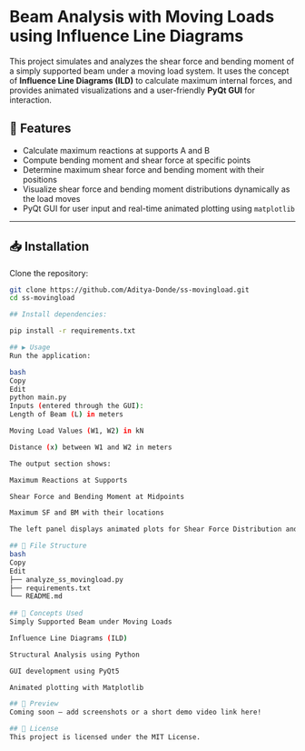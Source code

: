 # Beam Analysis with Moving Loads using Influence Line Diagrams

This project simulates and analyzes the shear force and bending moment of a simply supported beam under a moving load system. It uses the concept of **Influence Line Diagrams (ILD)** to calculate maximum internal forces, and provides animated visualizations and a user-friendly **PyQt GUI** for interaction.

## 🚀 Features

- Calculate maximum reactions at supports A and B
- Compute bending moment and shear force at specific points
- Determine maximum shear force and bending moment with their positions
- Visualize shear force and bending moment distributions dynamically as the load moves
- PyQt GUI for user input and real-time animated plotting using `matplotlib`

---

## 📥 Installation

Clone the repository:

```bash
git clone https://github.com/Aditya-Donde/ss-movingload.git
cd ss-movingload

## Install dependencies:

pip install -r requirements.txt

## ▶️ Usage
Run the application:

bash
Copy
Edit
python main.py
Inputs (entered through the GUI):
Length of Beam (L) in meters

Moving Load Values (W1, W2) in kN

Distance (x) between W1 and W2 in meters

The output section shows:

Maximum Reactions at Supports

Shear Force and Bending Moment at Midpoints

Maximum SF and BM with their locations

The left panel displays animated plots for Shear Force Distribution and Bending Moment Distribution as the load moves across the beam.

## 📁 File Structure
bash
Copy
Edit
├── analyze_ss_movingload.py                         
├── requirements.txt        
└── README.md
            
## 🧠 Concepts Used
Simply Supported Beam under Moving Loads

Influence Line Diagrams (ILD)

Structural Analysis using Python

GUI development using PyQt5

Animated plotting with Matplotlib

## 📸 Preview
Coming soon — add screenshots or a short demo video link here!

## 📄 License
This project is licensed under the MIT License.

